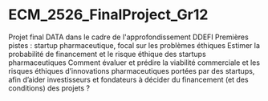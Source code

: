 # ECM_2526_FinalProject_Gr12
Projet final DATA dans le cadre de l'approfondissement DDEFI
Premières pistes : startup pharmaceutique, focal sur les problèmes éthiques
Estimer la probabilité de financement et le risque éthique des startups pharmaceutiques
Comment évaluer et prédire la viabilité commerciale et les risques éthiques d’innovations pharmaceutiques portées par des startups, afin d’aider investisseurs et fondateurs à décider du financement (et des conditions) des projets ?

